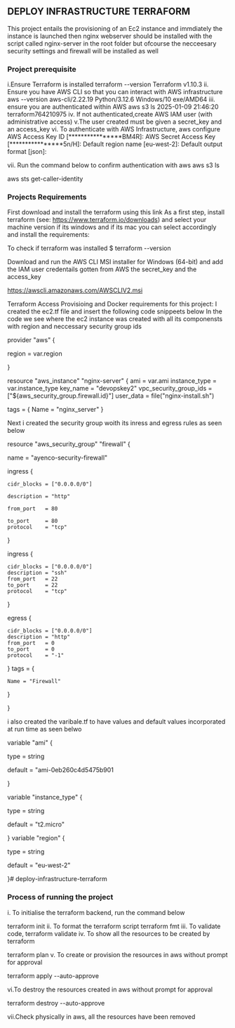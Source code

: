 ## DEPLOY INFRASTRUCTURE TERRAFORM

This project entails the provisioning of an Ec2 instance and immdiately the instance is launched then nginx webserver 
should be installed with the script called nginx-server in the root folder but ofcourse the necceesary security settings and firewall will be installed as well

### Project prerequisite
i.Ensure Terraform is installed 
terraform --version
Terraform v1.10.3
ii. Ensure you have AWS CLI so that you can interact with AWS infrastructure 
 aws --version
aws-cli/2.22.19 Python/3.12.6 Windows/10 exe/AMD64
iii. ensure you are authenticated within AWS
aws s3 ls
2025-01-09 21:46:20 terraform764210975
iv. If not authenticated,create AWS IAM user (with administrative access)
v.The user created must be given a secret_key and an access_key
vi. To authenticate with AWS Infrastructure,
aws configure
AWS Access Key ID [****************BM4R]: 
AWS Secret Access Key [****************5n/H]: 
Default region name [eu-west-2]: 
Default output format [json]: 

vii. Run the command below to confirm  authentication with aws
aws s3 ls

aws sts get-caller-identity



### Projects Requirements
First download and install the terraform using this link As a first step, install terraform (see: https://www.terraform.io/downloads) and select your machine version if its windows and if its mac you can select accordingly and install the requirements:

To check if terraform was installed
$ terraform --version

Download and run the AWS CLI MSI installer for Windows (64-bit) and add the IAM user credentails gotten from AWS the secret_key and the access_key

https://awscli.amazonaws.com/AWSCLIV2.msi

Terraform Access Provisioing and Docker requirements for this project:
I created the ec2.tf file and insert the following code snippeets below
In the code we see where the ec2 instance was created with all its componensts with region and neccessary security group ids

provider "aws" {
  
  region  = var.region

}

resource "aws_instance" "nginx-server" {
  ami                    = var.ami
  instance_type          = var.instance_type
  key_name               = "devopskey2"
  vpc_security_group_ids = ["${aws_security_group.firewall.id}"]
  user_data = file("nginx-install.sh")

  
  tags = {
    Name = "nginx_server"
  }

Next i created the security group woith its inress and egress rules as seen below

resource "aws_security_group" "firewall" {

  name = "ayenco-security-firewall"
  
  ingress {

    cidr_blocks = ["0.0.0.0/0"]
    
    description = "http"
    
    from_port   = 80
    
    to_port     = 80
    protocol    = "tcp"


  }

  ingress {

    cidr_blocks = ["0.0.0.0/0"]
    description = "ssh"
    from_port   = 22
    to_port     = 22
    protocol    = "tcp"


  }

  egress {

    cidr_blocks = ["0.0.0.0/0"]
    description = "http"
    from_port   = 0
    to_port     = 0
    protocol    = "-1"


  }
  tags = {

    Name = "Firewall"
  }

}

i also created the varibale.tf to have values and default values incorporated at run time as seen belwo

variable "ami" {

  type    = string
  
  default = "ami-0eb260c4d5475b901

}

variable "instance_type" {

  type    = string
  
  default = "t2.micro"

}
variable "region" {

  type    = string
  
  default = "eu-west-2"

}# deploy-infrastructure-terraform

### Process of running the project
i. To initialise the terraform backend, run the command below

terraform init
ii. To format the terraform script
terraform fmt
iii. To validate code,
terraform validate
iv. To show all the resources to be created by terraform

terraform plan
v. To create or provision the resources in aws without prompt for approval

terraform apply --auto-approve

vi.To destroy the resources created in aws without prompt for approval

terraform destroy --auto-approve

vii.Check physically in aws, all the resources have been removed